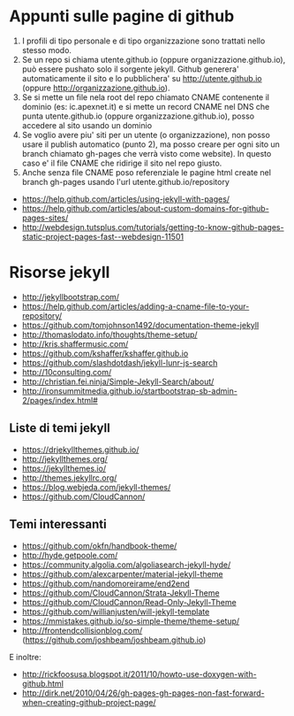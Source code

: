 Appunti sulle pagine di github
===
1. I profili di tipo personale e di tipo organizzazione sono trattati nello stesso modo.
2. Se un repo si chiama utente.github.io (oppure organizzazione.github.io), può essere pushato solo il sorgente jekyll. Github generera' automaticamente il sito e lo pubblichera' su http://utente.github.io (oppure http://organizzazione.github.io). 
3. Se si mette un file nela root del repo chiamato CNAME contenente il dominio (es: ic.apexnet.it) e si mette un record CNAME nel DNS che punta utente.github.io (oppure organizzazione.github.io), posso accedere al sito usando un dominio
4. Se voglio avere piu' siti per un utente (o organizzazione), non posso usare il publish automatico (punto 2), ma posso creare per ogni sito un branch chiamato gh-pages che verrà visto come website). In questo caso e' il file CNAME che ridirige il sito nel repo giusto.
5. Anche senza file CNAME poso referenziale le pagine html create nel branch gh-pages usando l'url utente.github.io/repository

* https://help.github.com/articles/using-jekyll-with-pages/
* https://help.github.com/articles/about-custom-domains-for-github-pages-sites/
* http://webdesign.tutsplus.com/tutorials/getting-to-know-github-pages-static-project-pages-fast--webdesign-11501


Risorse jekyll
====

* http://jekyllbootstrap.com/
* https://help.github.com/articles/adding-a-cname-file-to-your-repository/
* https://github.com/tomjohnson1492/documentation-theme-jekyll
* http://thomaslodato.info/thoughts/theme-setup/
* http://kris.shaffermusic.com/   
* https://github.com/kshaffer/kshaffer.github.io
* https://github.com/slashdotdash/jekyll-lunr-js-search
* http://10consulting.com/
* http://christian.fei.ninja/Simple-Jekyll-Search/about/
* http://ironsummitmedia.github.io/startbootstrap-sb-admin-2/pages/index.html#

Liste di temi jekyll
---
* https://drjekyllthemes.github.io/
* http://jekyllthemes.org/
* https://jekyllthemes.io/
* http://themes.jekyllrc.org/
* https://blog.webjeda.com/jekyll-themes/
* https://github.com/CloudCannon/


Temi interessanti
---
* https://github.com/okfn/handbook-theme/
* http://hyde.getpoole.com/
* https://community.algolia.com/algoliasearch-jekyll-hyde/
* https://github.com/alexcarpenter/material-jekyll-theme
* https://github.com/nandomoreirame/end2end
* https://github.com/CloudCannon/Strata-Jekyll-Theme
* https://github.com/CloudCannon/Read-Only-Jekyll-Theme
* https://github.com/willianjusten/will-jekyll-template
* https://mmistakes.github.io/so-simple-theme/theme-setup/
* http://frontendcollisionblog.com/ (https://github.com/joshbeam/joshbeam.github.io)

E inoltre: 
* http://rickfoosusa.blogspot.it/2011/10/howto-use-doxygen-with-github.html
* http://dirk.net/2010/04/26/gh-pages-gh-pages-non-fast-forward-when-creating-github-project-page/
